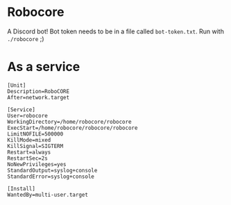 # Robocore

A Discord bot! Bot token needs to be in a file called `bot-token.txt`. Run with `./robocore` ;)

# As a service

    [Unit]
    Description=RoboCORE
    After=network.target

    [Service]
    User=robocore
    WorkingDirectory=/home/robocore/robocore
    ExecStart=/home/robocore/robocore/robocore
    LimitNOFILE=500000
    KillMode=mixed
    KillSignal=SIGTERM
    Restart=always
    RestartSec=2s
    NoNewPrivileges=yes
    StandardOutput=syslog+console
    StandardError=syslog+console

    [Install]
    WantedBy=multi-user.target